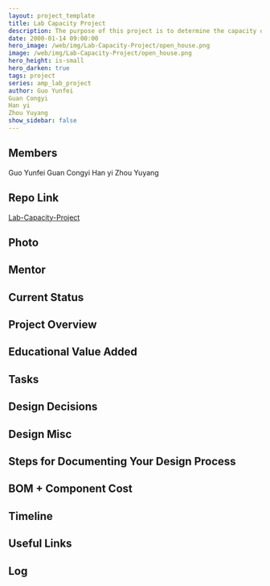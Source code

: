 ```yaml
---
layout: project_template
title: Lab Capacity Project
description: The purpose of this project is to determine the capacity of the labs in Virginia Tech. The method to determine the capacity is to measure the number of people in the lab. The result we want to achieve is 3 level: the lab is full, half full or empty. 
date: 2000-01-14 09:00:00
hero_image: /web/img/Lab-Capacity-Project/open_house.png
image: /web/img/Lab-Capacity-Project/open_house.png
hero_height: is-small
hero_darken: true
tags: project
series: amp_lab_project
author: Guo Yunfei
Guan Congyi
Han yi
Zhou Yuyang
show_sidebar: false
---
```




## Members
Guo Yunfei
Guan Congyi
Han yi
Zhou Yuyang

## Repo Link
<a class="button is-link" href="https://github.com/Amp-Lab-at-VT/Lab-Capacity-Project" >Lab-Capacity-Project</a>

## Photo

## Mentor

## Current Status

## Project Overview


## Educational Value Added


## Tasks

## Design Decisions

## Design Misc

## Steps for Documenting Your Design Process

## BOM + Component Cost

## Timeline

## Useful Links

## Log
            